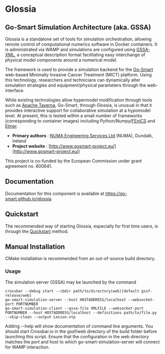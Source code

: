 Glossia
=======

Go-Smart Simulation Architecture (aka. GSSA)
--------------------------------------------

Glossia is a standalone set of tools for simulation orchestration, allowing remote control of
computational numerics software in Docker containers. It is administrated via WAMP and
simulations are configured using [GSSA-XML](reference/gssa-xml.rst), a conceptual description
format facilitating easy interchange of physical model components around a numerical model.

The framework is used to provide a simulation backend for the [Go-Smart](http://smart-mict.eu/)
web-based Minimally Invasive Cancer Treatment (MICT) platform. Using this technology, researchers
and technicians can dynamically alter simulation strategies and equipment/physical parameters
through the web-interface.

While existing technologies allow hypermodel modification through
tools such as [Apache Taverna](http://incubator.apache.org/projects/taverna.html), Go-Smart, through
Glossia, is unusual in that it provides interactive support for collaborative simulation at a
hypomodel level. At present, this is tested within a small number of frameworks (corresponding
to container images) including Python/Numpy/[FEniCS](https://fenicsproject.org) and
[Elmer](https://www.csc.fi/web/elmer).

- **Primary authors** : [NUMA Engineering Services Ltd](http://www.numa.ie>) (NUMA), Dundalk, Ireland
- **Project website** : [http://www.gosmart-project.eu/](http://www.gosmart-project.eu/)

This project is co-funded by the European Commission under grant agreement no. 600641.

Documentation
-------------

Documentation for this component is available at
<https://go-smart.github.io/glossia>

Quickstart
----------

The recommended way of starting Glossia, especially for first time users, is through the [Quickstart](https://go-smart.github.io/glossia/introduction/quickstart.html) method.

Manual Installation
-------------------

CMake installation is recommended from an out-of-source build directory.

### Usage

The simulation server (GSSA) may be launched by the command

``` {.sourceCode .sh}
crossbar --debug start --cbdir path/to/directory(web)[default gssf-release/web]
go-smart-simulation-server --host HOSTADDRESS/localhost --websocket-port PORTNUMBER
go-smart-simulation-client --gssa-file XMLFILE --websocket-port PORTNUMBER --host HOSTADDRESS/localhost --definitions path/to/file.py --skip-clean --output Lesion.vtp
```

Adding --help will show documentation of command line arguments. You
should start Crossbar.io in the gssf/web directory of the build folder
before launching this script. Ensure that the configuration in the web
directory matches the port and host to which go-smart-simulation-server
will connect for WAMP interaction.
